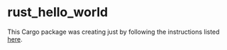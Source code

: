 # rust_hello_world

This Cargo package was creating just by following the 
instructions listed [here](https://doc.rust-lang.org/cargo/guide/creating-a-new-project.html).